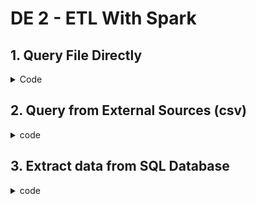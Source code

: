 # DE 2 - ETL With Spark

## 1. Query File Directly
<details>
<Summary>Code</Summary>

### View list of Files in the Directory
``` python
%python
print(DA.paths.kafka_events)

files = dbutils.fs.ls(DA.paths.kafka_events)
display(files)
```

### Query Single File
- SELECT * FROM file_format.`/path/to/file`
- **Note**: It is using ` but not ' in the path.
- Select the content from the single 001.json file.
``` SQL
SELECT * FROM json.`${DA.paths.kafka_events}/001.json`
```

### Query a Directory of Files
- Select the whole directory and do not specify the file.
- Select the content from all 10 json files (assuming they have the same format and schema).
``` SQL
SELECT * FROM json.`${DA.paths.kafka_events}`
```

### Create View for Files
- Permanent View: As long as the user have access to the data and view, they can use this view definition.
``` SQL
CREATE OR REPLACE VIEW event_view
AS SELECT * FROM json.`${DA.paths.kafka_events}`
```
- Temporary View: The view will only exist in the current SparkSession -> current notebook.
``` SQL
CREATE OR REPLACE TEMP VIEW events_temp_view
AS SELECT * FROM json.`${DA.paths.kafka_events}`
```
- CTE: Common table expressions is for short-lived, human-readable reference. Will only exist in the cell.
  - Need to run WITH and SELECT at the same time to query from the CTE.
``` SQL
WITH cte_json
AS (SELECT * FROM json.`${DA.paths.kafka_events}`)
SELECT * FROM cte_json
```

### Extract Files as Raw String
- Extract text-based files JSON, CSV, TXT, TSV.
- Use `text` format to load each row of file as one single string column named `value`.
- Example: three columns in the original JOSN "key","value","topic" ->

|value  |
| ------------- |
| {"key":"1","value":"1","topic":"main"}  | 

### Extract the Raw Bytes and Metadata of a File
- Using `binaryFile` to query the metadata and the binary representation of the file contents.
- Specifically, the fields created will indicate the `path`, `modificationTime`, `length`, and `content`.
``` SQL
SELECT * FROM binaryFile.`${DA.paths.kafka_events}`
```
</details>

## 2. Query from External Sources (csv)
<details>
  <summary>code</summary>
  
### Create Table that read from External CSV 
- Direct query against csv will not work well.
- The header row will be extracted as a table row. All columns will be loaded as a single column and pipe-delimited (|).
``` SQL
-- NOT WORKING
SELECT * FROM csv.`${DA.paths.sales_csv}`
```

- To create Table from External Sources, Spark SQL DDL is used:
> CREATE TABLE table_identifier (col_name1 col_type1, ...) \
> USING data_source \
> OPTIONS (key1 = val1, key2 = val2, ...)\
> LOCATION = path

- We need to specify the following when create a Table using DDL for csv:
  - The column names and types
  - The file format
  - The delimiter used to separate fields
  - The presence of a header
  - The path to where this data is stored
``` sql
-- Spark SQL
CREATE TABLE IF NOT EXISTS sales_csv
  (order_id LONG, email STRING, transactions_timestamp LONG, total_item_quantity INTEGER, purchase_revenue_in_usd DOUBLE, unique_items INTEGER, items STRING)
USING CSV
OPTIONS (
  header = "true",
  delimiter = "|"
)
LOCATION "${DA.paths.sales_csv}"
```

- To create in PySpark, wrap the SQL code in `spark.sql(f"""...""")` function. 
``` python
-- PySpark
%python
spark.sql(f"""
CREATE TABLE IF NOT EXISTS sales_csv
  (order_id LONG, email STRING, transactions_timestamp LONG, total_item_quantity INTEGER, purchase_revenue_in_usd DOUBLE, unique_items INTEGER, items STRING)
USING CSV
OPTIONS (
  header = "true",
  delimiter = "|"
)
LOCATION "{DA.paths.sales_csv}"
""")
```

### Notes: Describe Table Metadata
- No data has moved during table declaration.
- Similar to directly query the file and create a view, we just pointing to files stored in an external location.
- Make sure the Column Order is correct in the table declaration.
- Run  `DESCRIBE EXTENDED sales_csv` to show the metadata: `col_name`, `data_type`
```
DESCRIBE EXTENDED sales_csv
```

### Limits for Tables from External Data Source
- Tables in Delta Lake: will guarantee you always query the most recent version of the source data.
- Tables from External Source: you may query some older cached versions.
- If the External Source data is updated, we need to `REFRESH` the associated table to reflect the changes.
``` sql
REFRESH TABLE sales_csv
```
</details>

## 3. Extract data from SQL Database
<details>
  <summary>code</summary>

### JDBC connection with SQL Database
- General syntax for connection is:
> CREATE TABLE \
USING JDBC \
OPTIONS (\
    url = "jdbc:{databaseServerType}://{jdbcHostname}:{jdbcPort}",\
    dbtable = "{jdbcDatabase}.table",\
    user = "{jdbcUsername}",\
    password = "{jdbcPassword}"
)

- Example of connecting to SQLite: (do not require a port, username, or pw)
``` sql
DROP TABLE IF EXISTS users_jdbc;

CREATE TABLE users_jdbc
USING JDBC
OPTIONS (
  url = "jdbc:sqlite:${DA.paths.ecommerce_db}",
  dbtable = "users"
)
```

### Warning:
- Backend-configuration of the JDBC server assumes you run the notebook on a single-node cluster.
- If you run on a cluster with multiple workers, the client running in the executors will not be able to connect to the driver.

### Note:
SQL systems such as data warehouses will have custom drivers. Spark will interact with various external databases differently, but the two basic approaches can be summarized as either:
- Moving the entire source table(s) to Databricks and then executing logic on the currently active cluster
- Pushing down the query to the external SQL database and only transferring the results back to Databricks

In either case, working with very large datasets in external SQL databases can incur significant **Overhead** because of either:
- Network transfer latency associated with moving all data over the public internet
- Execution of query logic in source systems not optimized for big data queries
</details>
